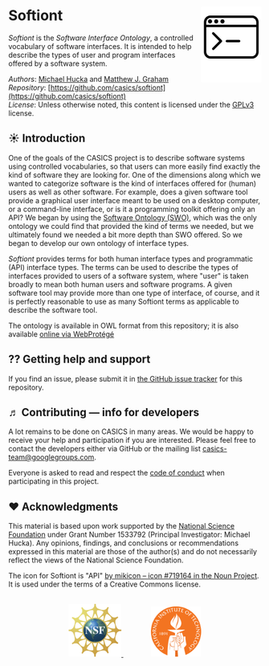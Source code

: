 Softiont<img width="120px" align="right" src=".graphics/noun_719164_cc.svg">
================

_Softiont_ is the _Software Interface Ontology_, a controlled vocabulary of software interfaces.  It is intended to help describe the types of user and program interfaces offered by a software system.

*Authors*:      [Michael Hucka](http://github.com/mhucka) and [Matthew J. Graham](https://github.com/doccosmos)<br>
*Repository*:   [https://github.com/casics/softiont](https://github.com/casics/softiont)<br>
*License*:      Unless otherwise noted, this content is licensed under the [GPLv3](https://www.gnu.org/licenses/gpl-3.0.en.html) license.

☀ Introduction
-----------------------------

One of the goals of the CASICS project is to describe software systems using controlled vocabularies, so that users can more easily find exactly the kind of software they are looking for.  One of the dimensions along which we wanted to categorize software is the kind of interfaces offered for (human) users as well as other software.  For example, does a given software tool provide a graphical user interface meant to be used on a desktop computer, or a command-line interface, or is it a programming toolkit offering only an API?  We began by using the [Software Ontology (SWO)](https://github.com/allysonlister/swo), which was the only ontology we could find that provided the kind of terms we needed, but we ultimately found we needed a bit more depth than SWO offered.  So we began to develop our own ontology of interface types.

_Softiont_ provides terms for both human interface types and programmatic (API) interface types.  The terms can be used to describe the types of interfaces provided to users of a software system, where "user" is taken broadly to mean both human users and software programs.  A given software tool may provide more than one type of interface, of course, and it is perfectly reasonable to use as many Softiont terms as applicable to describe the software tool.

The ontology is available in OWL format from this repository; it is also available [online via WebProtégé](http://webprotege.stanford.edu/#projects/3f17f7e9-5e29-4d54-85fb-a6ca53f297b1/edit/Classes)

<!--
Some examples of using Softiont terms:

* `ls` is a command-line program available in most Unix-like systems.  It provides only one interface:

    **Softiont** ➜ `User Interface` ➜ `Text-Base User Interface` ➜ `Command-Line Interface`
-->

⁇ Getting help and support
--------------------------

If you find an issue, please submit it in [the GitHub issue tracker](https://github.com/casics/softiont/issues) for this repository.

♬ Contributing &mdash; info for developers
------------------------------------------

A lot remains to be done on CASICS in many areas.  We would be happy to receive your help and participation if you are interested.  Please feel free to contact the developers either via GitHub or the mailing list [casics-team@googlegroups.com](casics-team@googlegroups.com).

Everyone is asked to read and respect the [code of conduct](CONDUCT.md) when participating in this project.

❤️ Acknowledgments
------------------

This material is based upon work supported by the [National Science Foundation](https://nsf.gov) under Grant Number 1533792 (Principal Investigator: Michael Hucka).  Any opinions, findings, and conclusions or recommendations expressed in this material are those of the author(s) and do not necessarily reflect the views of the National Science Foundation.

The icon for Softiont is "API" [by mikicon &ndash; icon #719164 in the Noun Project](https://thenounproject.com/search/?q=api&i=719164).  It is used under the terms of a Creative Commons license.

<br>
<div align="center">
  <a href="https://www.nsf.gov">
    <img width="105" height="105" src=".graphics/NSF.svg">
  </a>
  &nbsp;&nbsp;&nbsp;&nbsp;&nbsp;&nbsp;
  &nbsp;&nbsp;&nbsp;&nbsp;&nbsp;&nbsp;
  <a href="https://www.caltech.edu">
    <img width="100" height="100" src=".graphics/caltech-round.svg">
  </a>
</div>
